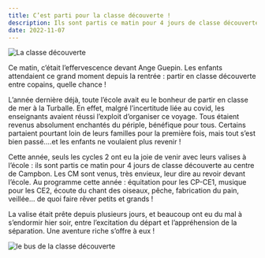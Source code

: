 ```yaml
---
title: C’est parti pour la classe découverte !
description: Ils sont partis ce matin pour 4 jours de classe découverte au centre de Campbon
date: 2022-11-07
---
```


![La classe découverte](/medias/2022-classe-decouverte/valises.jpg)

Ce matin, c’était l’effervescence devant Ange Guepin. Les enfants attendaient ce grand moment depuis la rentrée : partir en classe découverte entre copains, quelle chance !

L’année dernière déjà, toute l’école avait eu le bonheur de partir en classe de mer à la Turballe. En effet, malgré l’incertitude liée au covid, les enseignants avaient réussi l’exploit d’organiser ce voyage. Tous étaient revenus absolument enchantés du périple, bénéfique pour tous. Certains partaient pourtant loin de leurs familles pour la première fois, mais tout s’est bien passé….et les enfants ne voulaient plus revenir !

Cette année, seuls les cycles 2 ont eu la joie de venir avec leurs valises à l’école : ils sont partis ce matin pour 4 jours de classe découverte au centre de Campbon. Les CM sont venus, très envieux, leur dire au revoir devant l’école. Au programme cette année : équitation pour les CP-CE1, musique pour les CE2, écoute du chant des oiseaux, pêche, fabrication du pain, veillée… de quoi faire rêver petits et grands !

La valise était prête depuis plusieurs jours, et beaucoup ont eu du mal à s’endormir hier soir, entre l’excitation du départ et l’appréhension de la séparation. Une aventure riche s’offre à eux !

![le bus de la classe découverte](/medias/2022-classe-decouverte/bus.jpg)
